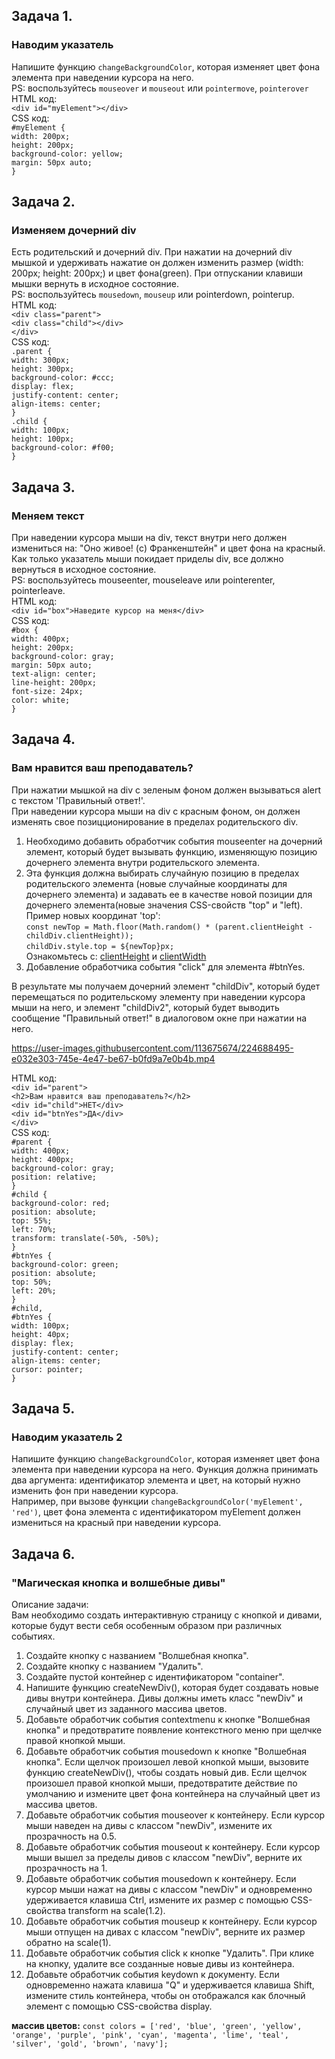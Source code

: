 ## Задача 1.   
### Наводим указатель  
Напишите функцию `changeBackgroundColor`, которая изменяет цвет фона элемента при наведении курсора на него.   
PS: воспользуйтесь `mouseover` и `mouseout` или `pointermove`, `pointerover`      
 HTML код:  
 `<div id="myElement"></div>`  
 CSS код:  
 `#myElement {`  
  `width: 200px;`  
  `height: 200px;`  
  `background-color: yellow;`  
 `margin: 50px auto;`  
`}`  

## Задача 2.   
### Изменяем дочерний div   
Есть родительский и дочерний div. При нажатии на дочерний div мышкой и удерживать нажатие он должен изменить размер (width: 200px; height: 200px;) и цвет фона(green). 
При отпускании клавиши мышки вернуть в исходное состояние.  
PS: воспользуйтесь `mousedown`, `mouseup` или  pointerdown, pointerup.  
HTML код:  
`<div class="parent">`  
  `<div class="child"></div>`  
`</div>`    
CSS код:  
  `.parent {`  
  `width: 300px;`  
  `height: 300px;`  
  `background-color: #ccc;`  
  `display: flex;`  
  `justify-content: center;`  
  `align-items: center;`  
`}`  
`.child {`  
  `width: 100px;`  
  `height: 100px;`  
  `background-color: #f00;`  
`}`  
  

## Задача 3.   
### Меняем текст  
При наведении курсора мыши на div, текст внутри него должен измениться на: "Оно живое! (c) Франкенштейн" и цвет фона на красный.  
Как только указатель мыши покидает приделы div, все должно вернуться в исходное состояние.  
PS: воспользуйтесь mouseenter, mouseleave или pointerenter, pointerleave. 	
HTML код:  
`<div id="box">Наведите курсор на меня</div>`   
CSS код:  
`#box {`  
  `width: 400px;`  
  `height: 200px;`  
  `background-color: gray;`  
  `margin: 50px auto;`  
  `text-align: center;`  
  `line-height: 200px;`  
  `font-size: 24px;`  
  `color: white;`  
`}`  


## Задача 4.   
### Вам нравится ваш преподаватель?  
При нажатии мышкой на div с зеленым фоном должен вызываться alert с текстом 'Правильный ответ!'.  
При наведении курсора мыши на div с красным фоном, он должен изменять свое позицционирование в пределах родительского div.  
1. Необходимо добавить обработчик события mouseenter на дочерний элемент, который будет вызывать функцию, изменяющую позицию дочернего элемента внутри родительского элемента.  
2. Эта функция должна выбирать случайную позицию в пределах родительского элемента (новые случайные координаты для дочернего элемента) и задавать ее в качестве новой позиции для дочернего элемента(новые значения CSS-свойств "top" и "left).  
Пример новых координат 'top':  
`const newTop = Math.floor(Math.random() * (parent.clientHeight - childDiv.clientHeight));`  
`childDiv.style.top = ${newTop}px;`  
Ознакомьтесь с: [clientHeight](https://developer.mozilla.org/ru/docs/Web/API/Element/clientHeight)   и [clientWidth](https://developer.mozilla.org/ru/docs/Web/API/Element/clientWidth)  
4. Добавление обработчика события "click" для элемента #btnYes.  

В результате мы получаем дочерний элемент "childDiv", который будет перемещаться по родительскому элементу при наведении курсора мыши на него, и элемент "childDiv2", который будет выводить сообщение "Правильный ответ!" в диалоговом окне при нажатии на него.  

https://user-images.githubusercontent.com/113675674/224688495-e032e303-745e-4e47-be67-b0fd9a7e0b4b.mp4  

HTML код:  
 `<div id="parent">`  
    `<h2>Вам нравится ваш преподаватель?</h2>`  
    `<div id="child">НЕТ</div>`  
    `<div id="btnYes">ДА</div>`  
  `</div>`  
  CSS код:  
`#parent {`  
  `width: 400px;`  
  `height: 400px;`  
  `background-color: gray;`  
  `position: relative;`  
`}`  
`#child {`  
  `background-color: red;`  
  `position: absolute;`  
  `top: 55%;`  
  `left: 70%;`  
  `transform: translate(-50%, -50%);`  
`}`  
`#btnYes {`  
  `background-color: green;`  
  `position: absolute;`  
  `top: 50%;`  
  `left: 20%;`  
`}`  
`#child,`  
`#btnYes {`  
  `width: 100px;`  
  `height: 40px;`  
  `display: flex;`  
  `justify-content: center;`  
  `align-items: center;`  
  `cursor: pointer;`  
`}`  



## Задача 5.   
### Наводим указатель 2 
Напишите функцию `changeBackgroundColor`, которая изменяет цвет фона элемента при наведении курсора на него. Функция должна принимать два аргумента: идентификатор элемента и цвет, на который нужно изменить фон при наведении курсора.  
Например, при вызове функции `changeBackgroundColor('myElement', 'red')`, цвет фона элемента с идентификатором myElement должен измениться на красный при наведении курсора.  

## Задача 6.   
### "Магическая кнопка и волшебные дивы"  
Описание задачи:  
Вам необходимо создать интерактивную страницу с кнопкой и дивами, которые будут вести себя особенным образом при различных событиях.  

1. Создайте кнопку с названием "Волшебная кнопка".
2. Создайте кнопку с названием "Удалить".
3. Создайте пустой контейнер с идентификатором "container".
4. Напишите функцию createNewDiv(), которая будет создавать новые дивы внутри контейнера. Дивы должны иметь класс "newDiv" и случайный цвет из заданного массива цветов.
5. Добавьте обработчик события contextmenu к кнопке "Волшебная кнопка" и предотвратите появление контекстного меню при щелчке правой кнопкой мыши.
6. Добавьте обработчик события mousedown к кнопке "Волшебная кнопка". Если щелчок произошел левой кнопкой мыши, вызовите функцию createNewDiv(), чтобы создать новый див. Если щелчок произошел правой кнопкой мыши, предотвратите действие по умолчанию и измените цвет фона контейнера на случайный цвет из массива цветов.
7. Добавьте обработчик события mouseover к контейнеру. Если курсор мыши наведен на дивы с классом "newDiv", измените их прозрачность на 0.5.
8. Добавьте обработчик события mouseout к контейнеру. Если курсор мыши вышел за пределы дивов с классом "newDiv", верните их прозрачность на 1.
9. Добавьте обработчик события mousedown к контейнеру. Если курсор мыши нажат на дивы с классом "newDiv" и одновременно удерживается клавиша Ctrl, измените их размер с помощью CSS-свойства transform на scale(1.2).
10. Добавьте обработчик события mouseup к контейнеру. Если курсор мыши отпущен на дивах с классом "newDiv", верните их размер обратно на scale(1).
11. Добавьте обработчик события click к кнопке "Удалить". При клике на кнопку, удалите все созданные новые дивы из контейнера.
12. Добавьте обработчик события keydown к документу. Если одновременно нажата клавиша "Q" и удерживается клавиша Shift, измените стиль контейнера, чтобы он отображался как блочный элемент с помощью CSS-свойства display.  


**массив цветов:** `const colors = ['red', 'blue', 'green', 'yellow', 'orange', 'purple', 'pink', 'cyan', 'magenta', 'lime', 'teal', 'silver', 'gold', 'brown', 'navy'];`  
